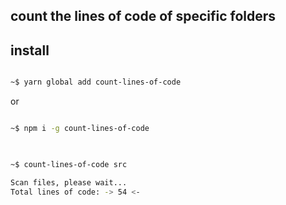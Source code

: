 ## count the lines of code of specific folders

## install
```sh

~$ yarn global add count-lines-of-code

```

or

```sh

~$ npm i -g count-lines-of-code

```

## 

```sh

~$ count-lines-of-code src

Scan files, please wait...
Total lines of code: -> 54 <-

```
